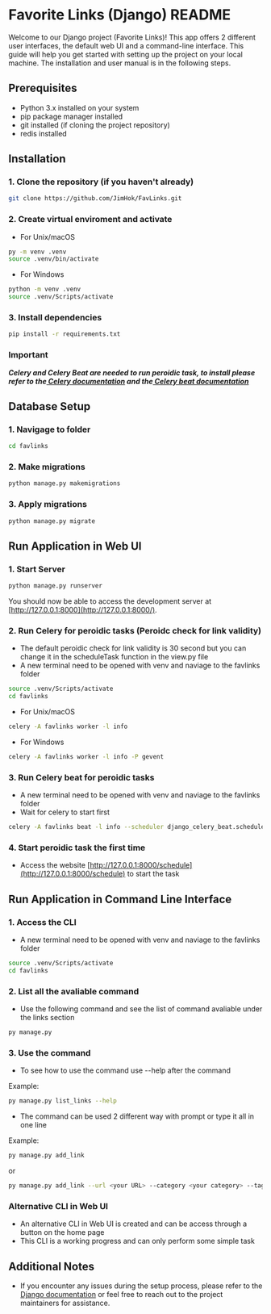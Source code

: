# Favorite Links (Django) README

Welcome to our Django project (Favorite Links)! This app offers 2 different user interfaces, the default web UI and a command-line interface. This guide will help you get started with setting up the project on your local machine. The installation and user manual is in the following steps.

## Prerequisites

- Python 3.x installed on your system
- pip package manager installed
- git installed (if cloning the project repository)
- redis installed

## Installation

### 1. Clone the repository (if you haven't already)

```bash
git clone https://github.com/JimHok/FavLinks.git
```

### 2. Create virtual enviroment and activate

- For Unix/macOS

```bash
py -m venv .venv
source .venv/bin/activate
```

- For Windows

```bash
python -m venv .venv
source .venv/Scripts/activate
```

### 3. Install dependencies

```bash
pip install -r requirements.txt
```

### Important

**_Celery and Celery Beat are needed to run peroidic task, to install please refer to the[ Celery documentation](https://docs.celeryq.dev/en/stable/django/first-steps-with-django.html#using-celery-with-django) and the[ Celery beat documentation](https://django-celery-beat.readthedocs.io/en/latest/)_**

## Database Setup

### 1. Navigage to folder

```bash
cd favlinks
```

### 2. Make migrations

```bash
python manage.py makemigrations
```

### 3. Apply migrations

```bash
python manage.py migrate
```

## Run Application in Web UI

### 1. Start Server

```bash
python manage.py runserver
```

You should now be able to access the development server at [http://127.0.0.1:8000](http://127.0.0.1:8000/).

### 2. Run Celery for peroidic tasks (Peroidc check for link validity)

- The default peroidic check for link validity is 30 second but you can change it in the scheduleTask function in the view.py file
- A new terminal need to be opened with venv and naviage to the favlinks folder

```bash
source .venv/Scripts/activate
cd favlinks
```

- For Unix/macOS

```bash
celery -A favlinks worker -l info
```

- For Windows

```bash
celery -A favlinks worker -l info -P gevent
```

### 3. Run Celery beat for peroidic tasks

- A new terminal need to be opened with venv and naviage to the favlinks folder
- Wait for celery to start first

```bash
celery -A favlinks beat -l info --scheduler django_celery_beat.schedulers:DatabaseScheduler
```

### 4. Start peroidic task the first time

- Access the website [http://127.0.0.1:8000/schedule](http://127.0.0.1:8000/schedule) to start the task

## Run Application in Command Line Interface

### 1. Access the CLI

- A new terminal need to be opened with venv and naviage to the favlinks folder

```bash
source .venv/Scripts/activate
cd favlinks
```

### 2. List all the avaliable command

- Use the following command and see the list of command avaliable under the links section

```bash
py manage.py
```

### 3. Use the command

- To see how to use the command use --help after the command

Example:

```bash
py manage.py list_links --help
```

- The command can be used 2 different way with prompt or type it all in one line

Example:

```bash
py manage.py add_link
```

or

```bash
py manage.py add_link --url <your URL> --category <your category> --tags <your tags>
```

### Alternative CLI in Web UI

- An alternative CLI in Web UI is created and can be access through a button on the home page
- This CLI is a working progress and can only perform some simple task

## Additional Notes

- If you encounter any issues during the setup process, please refer to the[ Django documentation](https://docs.djangoproject.com/en/5.0/) or feel free to reach out to the project maintainers for assistance.

